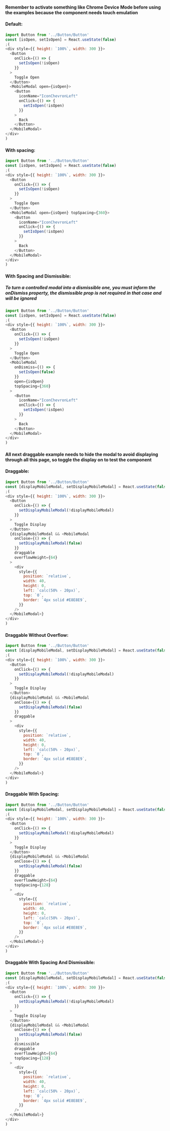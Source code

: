#### Remember to activate something like Chrome Device Mode before using the examples because the component needs touch emulation

#### Default:

```js
import Button from '../Button/Button'
const [isOpen, setIsOpen] = React.useState(false)
;(
<div style={{ height: `100%`, width: 300 }}>
  <Button
    onClick={() => {
      setIsOpen(!isOpen)
    }}
  >
    Toggle Open
  </Button>
  <MobileModal open={isOpen}>
    <Button
      iconName="IconChevronLeft"
      onClick={() => {
        setIsOpen(!isOpen)
      }}
    >
      Back
    </Button>
  </MobileModal>
</div>
)
```

#### With spacing:

```js
import Button from '../Button/Button'
const [isOpen, setIsOpen] = React.useState(false)
;(
<div style={{ height: `100%`, width: 300 }}>
  <Button
    onClick={() => {
      setIsOpen(!isOpen)
    }}
  >
    Toggle Open
  </Button>
  <MobileModal open={isOpen} topSpacing={360}>
    <Button
      iconName="IconChevronLeft"
      onClick={() => {
        setIsOpen(!isOpen)
      }}
    >
      Back
    </Button>
  </MobileModal>
</div>
)
```

#### With Spacing and Dismissible:

##### To turn a controlled modal into a dismissible one, you must inform the onDismiss property, the dismissible prop is not required in that case and will be ignored

```js
import Button from '../Button/Button'
const [isOpen, setIsOpen] = React.useState(false)
;(
<div style={{ height: `100%`, width: 300 }}>
  <Button
    onClick={() => {
      setIsOpen(!isOpen)
    }}
  >
    Toggle Open
  </Button>
  <MobileModal
    onDismiss={() => {
      setIsOpen(false)
    }}
    open={isOpen}
    topSpacing={360}
  >
    <Button
      iconName="IconChevronLeft"
      onClick={() => {
        setIsOpen(!isOpen)
      }}
    >
      Back
    </Button>
  </MobileModal>
</div>
)
```
#### All next draggable example needs to hide the modal to avoid displaying through all this page, so toggle the display on to test the component

#### Draggable:

```js
import Button from '../Button/Button'
const [displayMobileModal, setDisplayMobileModal] = React.useState(false)
;(
<div style={{ height: `100%`, width: 300 }}>
  <Button
    onClick={() => {
      setDisplayMobileModal(!displayMobileModal)
    }}
  >
    Toggle Display
  </Button>
  {displayMobileModal && <MobileModal
    onClose={() => {
      setDisplayMobileModal(false)
    }}
    draggable
    overflowHeight={64}
  >
    <div
      style={{
        position: `relative`,
        width: 40,
        height: 0,
        left: `calc(50% - 20px)`,
        top: `0`,
        border: `4px solid #E8E8E9`,
      }}
    />
  </MobileModal>}
</div>
)
```

#### Draggable Without Overflow:

```js
import Button from '../Button/Button'
const [displayMobileModal, setDisplayMobileModal] = React.useState(false)
;(
<div style={{ height: `100%`, width: 300 }}>
  <Button
    onClick={() => {
      setDisplayMobileModal(!displayMobileModal)
    }}
  >
    Toggle Display
  </Button>
  {displayMobileModal && <MobileModal
    onClose={() => {
      setDisplayMobileModal(false)
    }}
    draggable
  >
    <div
      style={{
        position: `relative`,
        width: 40,
        height: 0,
        left: `calc(50% - 20px)`,
        top: `0`,
        border: `4px solid #E8E8E9`,
      }}
    />
  </MobileModal>}
</div>
)
```

#### Draggable With Spacing:

```js
import Button from '../Button/Button'
const [displayMobileModal, setDisplayMobileModal] = React.useState(false)
;(
<div style={{ height: `100%`, width: 300 }}>
  <Button
    onClick={() => {
      setDisplayMobileModal(!displayMobileModal)
    }}
  >
    Toggle Display
  </Button>
  {displayMobileModal && <MobileModal
    onClose={() => {
      setDisplayMobileModal(false)
    }}
    draggable
    overflowHeight={64}
    topSpacing={128}
  >
    <div
      style={{
        position: `relative`,
        width: 40,
        height: 0,
        left: `calc(50% - 20px)`,
        top: `0`,
        border: `4px solid #E8E8E9`,
      }}
    />
  </MobileModal>}
</div>
)
```

#### Draggable With Spacing And Dismissible:

```js
import Button from '../Button/Button'
const [displayMobileModal, setDisplayMobileModal] = React.useState(false)
;(
<div style={{ height: `100%`, width: 300 }}>
  <Button
    onClick={() => {
      setDisplayMobileModal(!displayMobileModal)
    }}
  >
    Toggle Display
  </Button>
  {displayMobileModal && <MobileModal
    onClose={() => {
      setDisplayMobileModal(false)
    }}
    dismissible
    draggable
    overflowHeight={64}
    topSpacing={128}
  >
    <div
      style={{
        position: `relative`,
        width: 40,
        height: 0,
        left: `calc(50% - 20px)`,
        top: `0`,
        border: `4px solid #E8E8E9`,
      }}
    />
  </MobileModal>}
</div>
)
```
